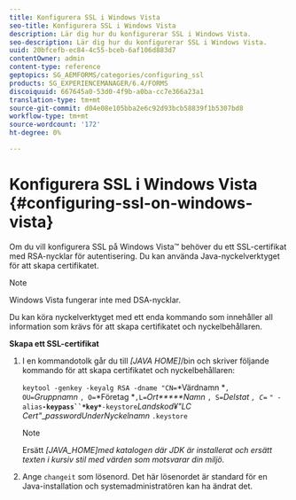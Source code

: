```yaml
---
title: Konfigurera SSL i Windows Vista
seo-title: Konfigurera SSL i Windows Vista
description: Lär dig hur du konfigurerar SSL i Windows Vista.
seo-description: Lär dig hur du konfigurerar SSL i Windows Vista.
uuid: 20bfcefb-ec84-4c55-bceb-6af106d883d7
contentOwner: admin
content-type: reference
geptopics: SG_AEMFORMS/categories/configuring_ssl
products: SG_EXPERIENCEMANAGER/6.4/FORMS
discoiquuid: 667645a0-53d0-4f9b-a0ba-cc7e366a23a1
translation-type: tm+mt
source-git-commit: d04e08e105bba2e6c92d93bcb58839f1b5307bd8
workflow-type: tm+mt
source-wordcount: '172'
ht-degree: 0%

---
```



# Konfigurera SSL i Windows Vista {#configuring-ssl-on-windows-vista}

Om du vill konfigurera SSL på Windows Vista™ behöver du ett SSL-certifikat med RSA-nycklar för autentisering. Du kan använda Java-nyckelverktyget för att skapa certifikatet.

>[!NOTE]
>
>Windows Vista fungerar inte med DSA-nycklar.

Du kan köra nyckelverktyget med ett enda kommando som innehåller all information som krävs för att skapa certifikatet och nyckelbehållaren.

**Skapa ett SSL-certifikat**

1. I en kommandotolk går du till *[JAVA HOME]*/bin och skriver följande kommando för att skapa certifikatet och nyckelbehållaren:

   `keytool -genkey -keyalg RSA -dname "CN=`*Värdnamn *`, OU=`*Gruppnamn* `, O=`*Företag *`,L=`*Ort*****Namn* `, S=`*Delstat *`, C=`** `" -alias`**`-keypass``*key*`**`-keystore`*Landskod¥&quot;LC Cert&quot;*_*passwordUnderNyckelnamn* `.keystore`

   >[!NOTE]
   >
   >Ersätt *[JAVA_HOME]med katalogen där JDK är installerat och ersätt texten i kursiv stil med värden som motsvarar din miljö.*

1. Ange `changeit` som lösenord. Det här lösenordet är standard för en Java-installation och systemadministratören kan ha ändrat det.

